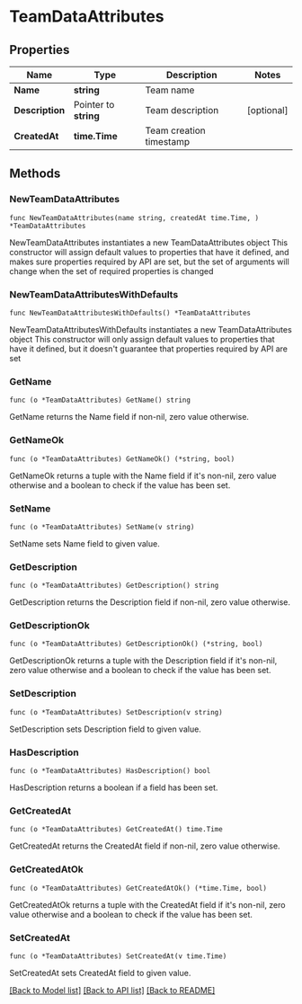 # TeamDataAttributes

## Properties

Name | Type | Description | Notes
------------ | ------------- | ------------- | -------------
**Name** | **string** | Team name | 
**Description** | Pointer to **string** | Team description | [optional] 
**CreatedAt** | **time.Time** | Team creation timestamp | 

## Methods

### NewTeamDataAttributes

`func NewTeamDataAttributes(name string, createdAt time.Time, ) *TeamDataAttributes`

NewTeamDataAttributes instantiates a new TeamDataAttributes object
This constructor will assign default values to properties that have it defined,
and makes sure properties required by API are set, but the set of arguments
will change when the set of required properties is changed

### NewTeamDataAttributesWithDefaults

`func NewTeamDataAttributesWithDefaults() *TeamDataAttributes`

NewTeamDataAttributesWithDefaults instantiates a new TeamDataAttributes object
This constructor will only assign default values to properties that have it defined,
but it doesn't guarantee that properties required by API are set

### GetName

`func (o *TeamDataAttributes) GetName() string`

GetName returns the Name field if non-nil, zero value otherwise.

### GetNameOk

`func (o *TeamDataAttributes) GetNameOk() (*string, bool)`

GetNameOk returns a tuple with the Name field if it's non-nil, zero value otherwise
and a boolean to check if the value has been set.

### SetName

`func (o *TeamDataAttributes) SetName(v string)`

SetName sets Name field to given value.


### GetDescription

`func (o *TeamDataAttributes) GetDescription() string`

GetDescription returns the Description field if non-nil, zero value otherwise.

### GetDescriptionOk

`func (o *TeamDataAttributes) GetDescriptionOk() (*string, bool)`

GetDescriptionOk returns a tuple with the Description field if it's non-nil, zero value otherwise
and a boolean to check if the value has been set.

### SetDescription

`func (o *TeamDataAttributes) SetDescription(v string)`

SetDescription sets Description field to given value.

### HasDescription

`func (o *TeamDataAttributes) HasDescription() bool`

HasDescription returns a boolean if a field has been set.

### GetCreatedAt

`func (o *TeamDataAttributes) GetCreatedAt() time.Time`

GetCreatedAt returns the CreatedAt field if non-nil, zero value otherwise.

### GetCreatedAtOk

`func (o *TeamDataAttributes) GetCreatedAtOk() (*time.Time, bool)`

GetCreatedAtOk returns a tuple with the CreatedAt field if it's non-nil, zero value otherwise
and a boolean to check if the value has been set.

### SetCreatedAt

`func (o *TeamDataAttributes) SetCreatedAt(v time.Time)`

SetCreatedAt sets CreatedAt field to given value.



[[Back to Model list]](../README.md#documentation-for-models) [[Back to API list]](../README.md#documentation-for-api-endpoints) [[Back to README]](../README.md)


